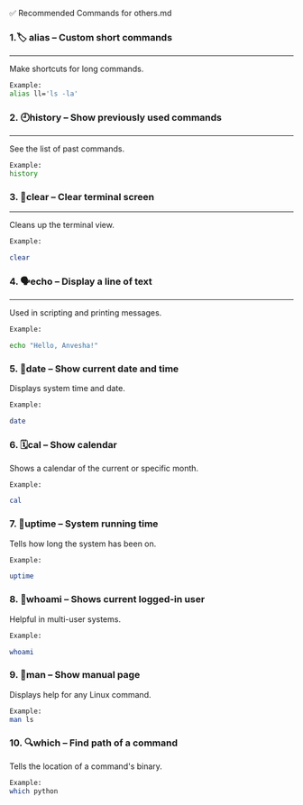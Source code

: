 
✅ Recommended Commands for others.md

### 1.🏷️ alias – Custom short commands
___
Make shortcuts for long commands.

 ```bash
Example:
alias ll='ls -la'
 ``` 
### 2. 🕘history – Show previously used commands
___
See the list of past commands.


 ```bash
Example:
history
 ``` 
### 3. 🧹clear – Clear terminal screen
___
Cleans up the terminal view.


 ```bash
Example:

clear
  ```
### 4. 🗣️echo – Display a line of text
___
Used in scripting and printing messages.

 ```bash
Example:
 
echo "Hello, Anvesha!"
  ```

### 5. 📅date – Show current date and time

Displays system time and date.


 ```bash
Example:

date
 ```
### 6. 🗓️cal – Show calendar

Shows a calendar of the current or specific month.

 ```bash
Example:

cal
 ```
### 7. 🔋uptime – System running time

Tells how long the system has been on.

 ```bash
Example:

uptime
 ```
### 8. 👤whoami – Shows current logged-in user

Helpful in multi-user systems.


 ```bash
Example:

whoami
 ```
### 9. 📘man – Show manual page

Displays help for any Linux command.

 ```bash
Example:
man ls

```
### 10. 🔍which – Find path of a command

Tells the location of a command's binary.
  
 ```bash
Example:
which python
 ```
